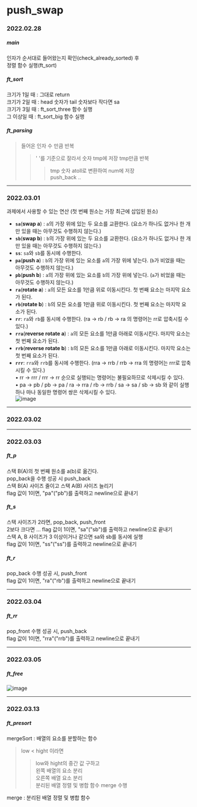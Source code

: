 # push_swap

### 2022.02.28

##### main <br/>

인자가 순서대로 들어왔는지 확인(check_already_sorted) 후 <br/>
정렬 함수 실행(ft_sort)<br/>

##### ft_sort <br/>

크기가 1일 때 : 그대로 return <br/>
크기가 2일 때 : head 숫자가 tail 숫자보다 작다면 sa <br/>
크기가 3일 때 : ft_sort_three 함수 실행 <br/>
그 이상일 때 : ft_sort_big 함수 실행 <br/>

##### ft_parsing <br/>

> 들어온 인자 수 만큼 반복
>
> > ' '를 기준으로 잘라서 숫자 tmp에 저장
> > tmp만큼 반복
> >
> > > tmp 숫자 atoll로 변환하여 num에 저장 <br/>push_back ..<br/>

---

### 2022.03.01 <br/>

과제에서 사용할 수 있는 연산 (첫 번째 원소는 가장 최근에 삽입된 원소) <br/>

- **`sa`**(**swap a**) : `a`의 가장 위에 있는 두 요소를 교환한다. (요소가 하나도 없거나 한 개만 있을 때는 아무것도 수행하지 않는다.)<br/>
- **`sb`**(**swap b**) : `b`의 가장 위에 있는 두 요소를 교환한다. (요소가 하나도 없거나 한 개만 있을 때는 아무것도 수행하지 않는다.)<br/>
- **`ss`**: `sa`와 `sb`를 동시에 수행한다.<br/>
- **`pa`**(**push a**) : `b`의 가장 위에 있는 요소를 `a`의 가장 위에 넣는다. (`b`가 비었을 때는 아무것도 수행하지 않는다.)<br/>
- **`pb`**(**push b**) : `a`의 가장 위에 있는 요소를 `b`의 가장 위에 넣는다. (`a`가 비었을 때는 아무것도 수행하지 않는다.)<br/>
- **`ra`**(**rotate a**) : `a`의 모든 요소를 1만큼 위로 이동시킨다. 첫 번째 요소는 마지막 요소가 된다.<br/>
- **`rb`**(**rotate b**) : `b`의 모든 요소를 1만큼 위로 이동시킨다. 첫 번째 요소는 마지막 요소가 된다.<br/>
- **`rr`**: `ra`와 `rb`를 동시에 수행한다. (ra → rb / rb → ra 의 명령어는 rr로 압축시킬 수 있다.)<br/>
- **`rra`**(**reverse rotate a**) : `a`의 모든 요소를 1만큼 아래로 이동시킨다. 마지막 요소는 첫 번째 요소가 된다.<br/>
- **`rrb`**(**reverse rotate b**) : `b`의 모든 요소를 1만큼 아래로 이동시킨다. 마지막 요소는 첫 번째 요소가 된다.<br/>
- **`rrr`**: `rra`와 `rrb`를 동시에 수행한다. (rra → rrb / rrb → rra 의 명령어는 rrr로 압축시킬 수 있다.) <br/>
  • rr → rrr / rrr → rr 순으로 실행되는 명령어는 불필요하므로 삭제시킬 수 있다.<br/>
  • pa → pb / pb → pa / ra → rra / rb → rrb / sa → sa / sb → sb 와 같이 실행하나 마나 동일한 명령어 쌍은 삭제시킬 수 있다.<br/>
  ![image](https://user-images.githubusercontent.com/69064310/156873891-c0497901-9e40-43a0-b1ae-697165b3412d.png)

---

### 2022.03.02<br/>

---

### 2022.03.03<br/>

##### ft_p <br/>

스택 B(A)의 첫 번째 원소를 a(b)로 옮긴다.<br/>
pop_back을 수행 성공 시 push_back <br/>
스택 B(A) 사이즈 줄이고 스택 A(B) 사이즈 늘리기<br/>
flag 값이 1이면, "pa"("pb")를 출력하고 newline으로 끝내기<br/>

##### ft_s <br/>

스택 사이즈가 2라면, pop_back, push_front <br/>
2보다 크다면 ...
flag 값이 1이면, "sa"("sb")를 출력하고 newline으로 끝내기<br/>
스택 A, B 사이즈가 3 이상이거나 같으면 sa와 sb를 동시에 실행 <br/>
flag 값이 1이면, "ss"("ss")를 출력하고 newline으로 끝내기<br/>

##### ft_r <br/>

pop_back 수행 성공 시, push_front<br/>
flag 값이 1이면, "ra"("rb")를 출력하고 newline으로 끝내기<br/>

---

### 2022.03.04<br/>

##### ft_rr <br/>

pop_front 수행 성공 시, push_back<br/>
flag 값이 1이면, "rra"("rrb")를 출력하고 newline으로 끝내기<br/>

---

### 2022.03.05<br/>

##### ft_free<br/>

![image](https://user-images.githubusercontent.com/69064310/156880423-e9033100-4810-43fc-b3c3-a15a63e68a2d.png)

---

### 2022.03.13<br/>

##### ft_presort<br/>

mergeSort : 배열의 요소를 분할하는 함수<br/>

> low < hight 이라면<br/>
>
> > low와 hight의 중간 값 구하고 <br/>
> > 왼쪽 배열의 요소 분리 <br/>
> > 오른쪽 배열 요소 분리 <br/>
> > 분리된 배열 정렬 및 병합 함수 merge 수행 <br/>

merge : 분리된 배열 정렬 및 병합 함수 <br/>
